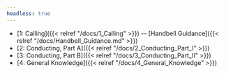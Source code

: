 ```yaml
---
headless: true
---
```


- [1: Calling]({{< relref "/docs/1_Calling" >}})
-- [Handbell Guidance]({{< relref "/docs/Handbell_Guidance.md" >}})
- [2: Conducting, Part A]({{< relref "/docs/2_Conducting_Part_I" >}})
- [3: Conducting, Part B]({{< relref "/docs/3_Conducting_Part_II" >}})
- [4: General Knowledge]({{< relref "/docs/4_General_Knowledge" >}})
<br />
